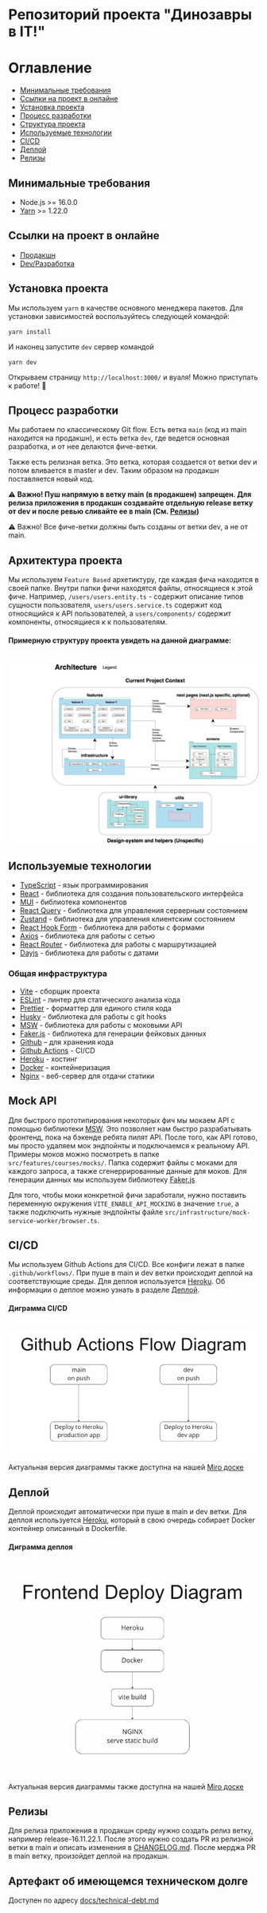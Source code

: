 # Репозиторий проекта "Динозавры в IT!"

# Оглавление
- [Минимальные требования](#Минимальные-требования)
- [Ссылки на проект в онлайне](#Ссылки-на-проект-в-онлайне)
- [Установка проекта](#Установка-проекта)
- [Процесс разработки](#Процесс-разработки)
- [Структура проекта](#Структура-проекта)
- [Используемые технологии](#Используемые-технологии)
- [CI/CD](#CI/CD)
- [Деплой](#Деплой)
- [Релизы](#Релизы)

## Минимальные требования
* Node.js >= 16.0.0
* [Yarn](https://yarnpkg.com/) >= 1.22.0

## Ссылки на проект в онлайне
* [Продакшн](https://bootcamp-team2.herokuapp.com/)
* [Dev/Разработка](https://bootcamp-team2-dev.herokuapp.com/)

## Установка проекта
Мы используем `yarn` в качестве основного менеджера пакетов. Для установки зависимостей воспользуйтесь следующей командой:

```
yarn install
```

И наконец запустите `dev` сервер командой

```
yarn dev
```

Открываем страницу `http://localhost:3000/` и вуаля! Можно приступать к работе! 🎉

## Процесс разработки
Мы работаем по классическому Git flow. Есть ветка `main` (код из main находится на продакшн), и есть ветка `dev`, где ведется основная разработка, и от нее делаются фиче-ветки.

Также есть релизная ветка. Это ветка, которая создается от ветки dev и потом  вливается в master и dev. Таким образом на продакшн поставляется новый код.

⚠️ **Важно! Пуш напрямую в ветку main (в продакшен) запрещен. Для релиза приложения в продакшн создавайте отдельную release ветку от dev и после ревью сливайте ее в main (См. [Релизы](#релизы))**

⚠️ Важно! Все фиче-ветки должны быть созданы от ветки dev, а не от main.

## Архитектура проекта
Мы используем `Feature Based` архетиктуру, где каждая фича находится в своей папке. Внутри папки фичи находятся файлы, относящиеся к этой фиче. Например, `/users/users.entity.ts` - содержит описание типов сущности пользователя, `users/users.service.ts` содержит код относящийся к API пользователей, а `users/components/` содержит компоненты, относящиеся к к пользователям.

#### Примерную структуру проекта увидеть на данной диаграмме:

<br />

<img src="docs/assets/architecture.jpg" alt="Архитектура проекта" />

## Используемые технологии 
* [TypeScript](https://www.typescriptlang.org/) - язык программирования
* [React](https://reactjs.org/) - библиотека для создания пользовательского интерфейса
* [MUI](https://mui.com/) - библиотека компонентов
* [React Query](https://react-query.tanstack.com/) - библиотека для управления серверным состоянием
* [Zustand](https://zustand-demo.pmnd.rs/) - библиотека для управления клиентским состоянием
* [React Hook Form](https://react-hook-form.com/) - библиотека для работы с формами
* [Axios](https://axios-http.com/) - библиотека для работы с сетью
* [React Router](https://reactrouter.com/) - библиотека для работы с маршрутизацией
* [Dayjs](https://day.js.org/) - библиотека для работы с датами

### Общая инфраструктура
* [Vite](https://vitejs.dev/) - сборщик проекта
* [ESLint](https://eslint.org/) - линтер для статического анализа кода
* [Prettier](https://prettier.io/) - форматтер для единого стиля кода
* [Husky](https://typicode.github.io/husky/#/) - библиотека для работы с git hooks
* [MSW](https://mswjs.io/) - библиотека для работы с моковыми API
* [Faker.js](https://fakerjs.dev/) - библиотека для генерации фейковых данных
* [Github](https://github.com/) – для хранения кода
* [Github Actions](https://github.com/features/actions) - CI/CD
* [Heroku](https://www.heroku.com/) - хостинг
* [Docker](https://www.docker.com/) - контейнеризация
* [Nginx](https://www.nginx.com/) - веб-сервер для отдачи статики

## Mock API
Для быстрого прототипирования некоторых фич мы мокаем API с помощью библиотеки [MSW](https://mswjs.io/). Это позволяет нам быстро разрабатывать фронтенд, пока на бэкенде ребята пилят API. После того, как API готово, мы просто удаляем мок эндпойнты и подключаемся к реальному API. Примеры моков можно посмотреть в папке `src/features/courses/mocks/`. Папка содержит файлы с моками для каждого запроса, а также сгенеррированные данные для моков. Для генерации данных мы используем библиотеку [Faker.js](https://fakerjs.dev/)

Для того, чтобы моки конкретной фичи заработали, нужно поставить переменную окружения `VITE_ENABLE_API_MOCKING` в значение `true`, а также подключить нужные эндпойнты файле `src/infrastructure/mock-service-worker/browser.ts`. 


## CI/CD
Мы используем Github Actions для CI/CD. Все конфиги лежат в папке `.github/workflows/`. При пуше в main и dev ветки происходит деплой на соответствующие среды. Для деплоя используется [Heroku](https://heroku.com/). Об информации о деплое можно узнать в разделе [Деплой](#Деплой).

#### Диграмма CI/CD 

<br />

<img src="docs/assets/ci-cd-diagram.png" alt="CI/CD Диаграмма" />

Актуальная версия диаграммы также доступна на нашей [Miro доске](https://miro.com/app/board/uXjVPUm63ag=/?moveToWidget=3458764536050203849&cot=14)

## Деплой
Деплой происходит автоматически при пуше в main и dev ветки. Для деплоя используется [Heroku](https://heroku.com/), который в свою очередь собирает Docker контейнер описанный в Dockerfile. 

#### Диграмма деплоя

<br />

<img src="docs/assets/deploy.png" alt="Диаграмма деплоя приложения на Heroku" />

Актуальная версия диаграммы также доступна на нашей [Miro доске](https://miro.com/app/board/uXjVPUm63ag=/?moveToWidget=3458764536795065378&cot=14)

## Релизы

Для релиза приложения в продакшн среду нужно создать релиз ветку, например release-16.11.22.1. После этого нужно создать PR из релизной ветки в main и описать изменения в [CHANGELOG.md](/CHANGELOG.md). После мерджа PR в main ветку, произойдет деплой на продакшн. 

## Артефакт об имеющемся техническом долге
Доступен по адресу
 [docs/technical-debt.md](docs/technical-debt.md)
